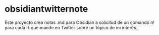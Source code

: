 # obsidiantwitternote
Este proyecto crea notas .md para Obsidian a solicitud de un comando n! para cada rt que mande en Twitter sobre un tópico de mi interés.
